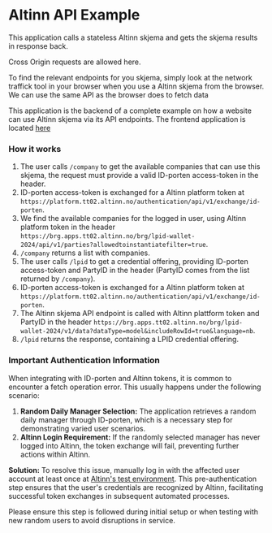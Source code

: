 # Altinn API Example
This application calls a stateless Altinn skjema and gets the skjema results in response back.

Cross Origin requests are allowed here.

To find the relevant endpoints for you skjema, simply look at the network traffick tool in your browser when you use a Altinn skjema from the browser. We can use the same API as the browser does to fetch data

This application is the backend of a complete example on how a website can use Altinn skjema via its API endpoints. The frontend application is located [here](https://github.com/brreg/idporten-vite-spa-example)

### How it works

1. The user calls `/company` to get the available companies that can use this skjema, the request must provide a valid ID-porten access-token in the header.
2. ID-porten access-token is exchanged for a Altinn platform token at `https://platform.tt02.altinn.no/authentication/api/v1/exchange/id-porten`.
3. We find the available companies for the logged in user, using Altinn platform token in the header `https://brg.apps.tt02.altinn.no/brg/lpid-wallet-2024/api/v1/parties?allowedtoinstantiatefilter=true`.
4. `/company` returns a list with companies.
5. The user calls `/lpid` to get a credential offering, providing ID-porten access-token and PartyID in the header (PartyID comes from the list returned by `/company`).
6. ID-porten access-token is exchanged for a Altinn platform token at `https://platform.tt02.altinn.no/authentication/api/v1/exchange/id-porten`.
7. The Altinn skjema API endpoint is called with Altinn plattform token and PartyID in the header `https://brg.apps.tt02.altinn.no/brg/lpid-wallet-2024/v1/data?dataType=model&includeRowId=true&language=nb`.
8. `/lpid` returns the response, containing a LPID credential offering.

### Important Authentication Information

When integrating with ID-porten and Altinn tokens, it is common to encounter a fetch operation error. This usually happens under the following scenario:

1. **Random Daily Manager Selection:** The application retrieves a random daily manager through ID-porten, which is a necessary step for demonstrating varied user scenarios.
2. **Altinn Login Requirement:** If the randomly selected manager has never logged into Altinn, the token exchange will fail, preventing further actions within Altinn.

**Solution:** To resolve this issue, manually log in with the affected user account at least once at [Altinn's test environment](https://info.tt02.altinn.no/). This pre-authentication step ensures that the user's credentials are recognized by Altinn, facilitating successful token exchanges in subsequent automated processes.

Please ensure this step is followed during initial setup or when testing with new random users to avoid disruptions in service.
